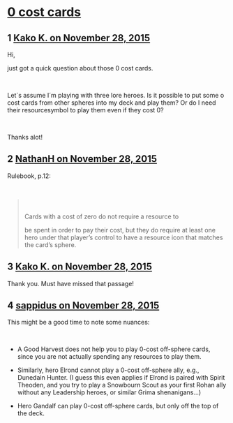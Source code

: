 # [0 cost cards](https://community.fantasyflightgames.com/topic/194551-0-cost-cards/)

## 1 [Kako K. on November 28, 2015](https://community.fantasyflightgames.com/topic/194551-0-cost-cards/?do=findComment&comment=1910475)

Hi,

just got a quick question about those 0 cost cards.

 

Let´s assume I´m playing with three lore heroes. Is it possible to put some o cost cards from other spheres into my deck and play them? Or do I need their resourcesymbol to play them even if they cost 0?

 

Thanks alot!

## 2 [NathanH on November 28, 2015](https://community.fantasyflightgames.com/topic/194551-0-cost-cards/?do=findComment&comment=1910499)

Rulebook, p.12:

 

>  
> 
> Cards with a cost of zero do not require a resource to
> 
> be spent in order to pay their cost, but they do require
> at least one hero under that player’s control to have a
> resource icon that matches the card’s sphere.

## 3 [Kako K. on November 28, 2015](https://community.fantasyflightgames.com/topic/194551-0-cost-cards/?do=findComment&comment=1910504)

Thank you. Must have missed that passage!

## 4 [sappidus on November 28, 2015](https://community.fantasyflightgames.com/topic/194551-0-cost-cards/?do=findComment&comment=1911024)

This might be a good time to note some nuances:

 

- A Good Harvest does not help you to play 0-cost off-sphere cards, since you are not actually spending any resources to play them.

- Similarly, hero Elrond cannot play a 0-cost off-sphere ally, e.g., Dunedain Hunter. (I guess this even applies if Elrond is paired with Spirit Theoden, and you try to play a Snowbourn Scout as your first Rohan ally without any Leadership heroes, or similar Grima shenanigans...)

- Hero Gandalf can play 0-cost off-sphere cards, but only off the top of the deck.

